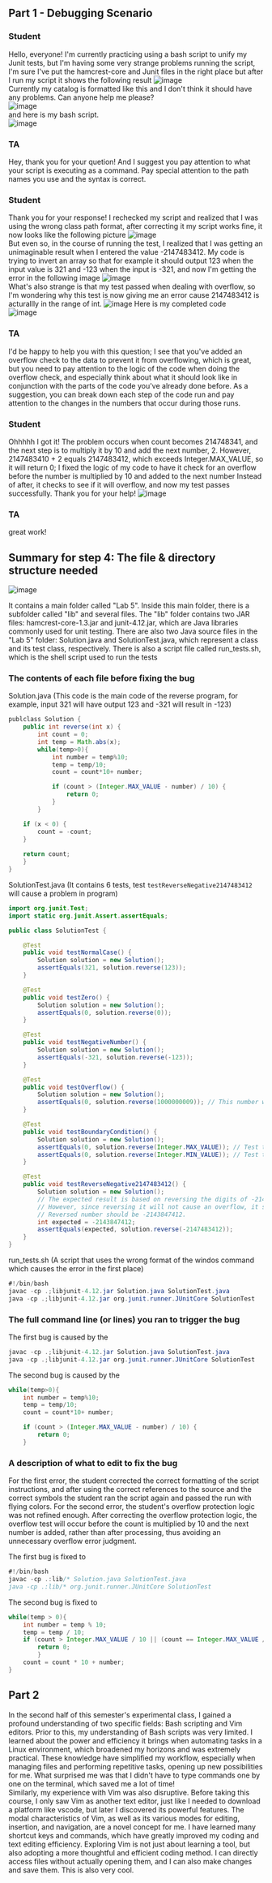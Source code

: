 ## Part 1 - Debugging Scenario
### Student 
Hello, everyone! I'm currently practicing using a bash script to unify my Junit tests, but I'm having some very strange problems running the script, I'm sure I've put the hamcrest-core and Junit files in the right place but after I run my script it shows the following result
![image](https://github.com/Awu-Lin/cse15l-lab-reports/assets/94472422/d55d0a7a-80f9-4866-921a-647999b26fa0)\
Currently my catalog is formatted like this and I don't think it should have any problems. Can anyone help me please?\
![image](https://github.com/Awu-Lin/cse15l-lab-reports/assets/94472422/b2f6f229-666f-494e-bb29-60d990825b16)\
and here is my bash script.\
![image](https://github.com/Awu-Lin/cse15l-lab-reports/assets/94472422/5d1a6a5e-912f-4423-ae97-48b6f03393be)




### TA
Hey, thank you for your quetion! And I suggest you pay attention to what your script is executing as a command. Pay special attention to the path names you use and the syntax is correct. 

### Student 
Thank you for your response! I rechecked my script and realized that I was using the wrong class path format, after correcting it my script works fine, it now looks like the following picture
![image](https://github.com/Awu-Lin/cse15l-lab-reports/assets/94472422/45b17d44-fb9f-41f5-b13b-ef71b9498684)\
But even so, in the course of running the test, I realized that I was getting an unimaginable result when I entered the value -2147483412. My code is trying to invert an array so that for example it should output 123 when the input value is 321 and -123 when the input is -321, and now I'm getting the error in the following image
![image](https://github.com/Awu-Lin/cse15l-lab-reports/assets/94472422/4fe8b57e-8bb6-4846-9d79-11d33a66e77d)\
What's also strange is that my test passed when dealing with overflow, so I'm wondering why this test is now giving me an error cause 2147483412 is acturallly in the range of int.
![image](https://github.com/Awu-Lin/cse15l-lab-reports/assets/94472422/95d693c7-c7f3-416c-a976-e59d085a78d4)
Here is my completed code\
![image](https://github.com/Awu-Lin/cse15l-lab-reports/assets/94472422/64b98f58-7d66-4088-8fed-ea2340863911)


### TA
I'd be happy to help you with this question; I see that you've added an overflow check to the data to prevent it from overflowing, which is great, but you need to pay attention to the logic of the code when doing the overflow check, and especially think about what it should look like in conjunction with the parts of the code you've already done before. As a suggestion, you can break down each step of the code run and pay attention to the changes in the numbers that occur during those runs.

### Student 
Ohhhhh I got it! The problem occurs when count becomes 214748341, and the next step is to multiply it by 10 and add the next number, 2. However, 2147483410 + 2 equals 2147483412, which exceeds Integer.MAX_VALUE, so it will return 0; I fixed the logic of my code to have it check for an overflow before the number is multiplied by 10 and added to the next number Instead of after, it checks to see if it will overflow, and now my test passes successfully. Thank you for your help!
![image](https://github.com/Awu-Lin/cse15l-lab-reports/assets/94472422/8ee89079-34c6-432c-9c55-ff8e2b63d2d2)

### TA
great work!

## Summary for step 4: The file & directory structure needed
![image](https://github.com/Awu-Lin/cse15l-lab-reports/assets/94472422/b0885b5e-3a35-4674-820b-c767c71b2f52)

It contains a main folder called "Lab 5". Inside this main folder, there is a subfolder called "lib" and several files. The "lib" folder contains two JAR files: hamcrest-core-1.3.jar and junit-4.12.jar, which are Java libraries commonly used for unit testing. There are also two Java source files in the "Lab 5" folder: Solution.java and SolutionTest.java, which represent a class and its test class, respectively. There is also a script file called run_tests.sh, which is the shell script used to run the tests

### The contents of each file before fixing the bug
Solution.java (This code is the main code of the reverse program, for example, input 321 will have output 123 and -321 will result in -123)
``` java
publclass Solution {
    public int reverse(int x) {
        int count = 0;
        int temp = Math.abs(x);
        while(temp>0){
            int number = temp%10;
            temp = temp/10;
            count = count*10+ number;

            if (count > (Integer.MAX_VALUE - number) / 10) {
                return 0;
            }
        }

    if (x < 0) {
        count = -count;
    }
    
    return count;
    }
}
```

SolutionTest.java (It contains 6 tests, test `testReverseNegative2147483412` will cause a problem in program)
``` java
import org.junit.Test;
import static org.junit.Assert.assertEquals;

public class SolutionTest {

    @Test
    public void testNormalCase() {
        Solution solution = new Solution();
        assertEquals(321, solution.reverse(123));
    }

    @Test
    public void testZero() {
        Solution solution = new Solution();
        assertEquals(0, solution.reverse(0));
    }

    @Test
    public void testNegativeNumber() {
        Solution solution = new Solution();
        assertEquals(-321, solution.reverse(-123));
    }

    @Test
    public void testOverflow() {
        Solution solution = new Solution();
        assertEquals(0, solution.reverse(1000000009)); // This number will overflow when reversed
    }

    @Test
    public void testBoundaryCondition() {
        Solution solution = new Solution();
        assertEquals(0, solution.reverse(Integer.MAX_VALUE)); // Test the reverse of max int
        assertEquals(0, solution.reverse(Integer.MIN_VALUE)); // Test the reverse of min int
    }

    @Test
    public void testReverseNegative2147483412() {
        Solution solution = new Solution();
        // The expected result is based on reversing the digits of -2147483412.
        // However, since reversing it will not cause an overflow, it should return the reversed number.
        // Reversed number should be -2143847412.
        int expected = -2143847412;
        assertEquals(expected, solution.reverse(-2147483412));
    }
}


```

run_tests.sh (A script that uses the wrong format of the windos command which causes the error in the first place)
```java
#!/bin/bash
javac -cp .;libjunit-4.12.jar Solution.java SolutionTest.java
java -cp .;libjunit-4.12.jar org.junit.runner.JUnitCore SolutionTest
```

### The full command line (or lines) you ran to trigger the bug
The first bug is caused by the
```java
javac -cp .;libjunit-4.12.jar Solution.java SolutionTest.java
java -cp .;libjunit-4.12.jar org.junit.runner.JUnitCore SolutionTest
``` 
The second bug is caused by the 
```java
while(temp>0){
    int number = temp%10;
    temp = temp/10;
    count = count*10+ number;

    if (count > (Integer.MAX_VALUE - number) / 10) {
        return 0;
    }
```

### A description of what to edit to fix the bug
For the first error, the student corrected the correct formatting of the script instructions, and after using the correct references to the source and the correct symbols the student ran the script again and passed the run with flying colors. For the second error, the student's overflow protection logic was not refined enough. After correcting the overflow protection logic, the overflow test will occur before the count is multiplied by 10 and the next number is added, rather than after processing, thus avoiding an unnecessary overflow error judgment.

The first bug is fixed to
```java
#!/bin/bash
javac -cp .:lib/* Solution.java SolutionTest.java
java -cp .:lib/* org.junit.runner.JUnitCore SolutionTest
```

The second bug is fixed to
```java
while(temp > 0){
    int number = temp % 10;
    temp = temp / 10;
    if (count > Integer.MAX_VALUE / 10 || (count == Integer.MAX_VALUE / 10 && number > 7))         {
        return 0;
        }
    count = count * 10 + number;
}
```
## Part 2
In the second half of this semester's experimental class, I gained a profound understanding of two specific fields: Bash scripting and Vim editors. Prior to this, my understanding of Bash scripts was very limited. I learned about the power and efficiency it brings when automating tasks in a Linux environment, which broadened my horizons and was extremely practical. These knowledge have simplified my workflow, especially when managing files and performing repetitive tasks, opening up new possibilities for me. What surprised me was that I didn't have to type commands one by one on the terminal, which saved me a lot of time!\
Similarly, my experience with Vim was also disruptive. Before taking this course, I only saw Vim as another text editor, just like I needed to download a platform like vscode, but later I discovered its powerful features. The modal characteristics of Vim, as well as its various modes for editing, insertion, and navigation, are a novel concept for me. I have learned many shortcut keys and commands, which have greatly improved my coding and text editing efficiency. Exploring Vim is not just about learning a tool, but also adopting a more thoughtful and efficient coding method. I can directly access files without actually opening them, and I can also make changes and save them. This is also very cool.






